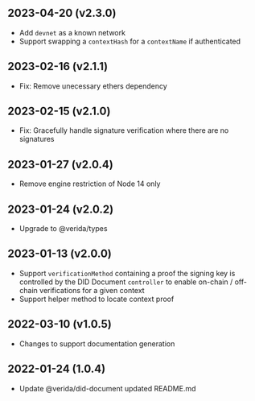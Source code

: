2023-04-20 (v2.3.0)
-------------------

- Add `devnet` as a known network
- Support swapping a `contextHash` for a `contextName` if authenticated

2023-02-16 (v2.1.1)
-------------------

- Fix: Remove unecessary ethers dependency

2023-02-15 (v2.1.0)
-------------------

- Fix: Gracefully handle signature verification where there are no signatures

2023-01-27 (v2.0.4)
-------------------

- Remove engine restriction of Node 14 only

2023-01-24 (v2.0.2)
-------------------

- Upgrade to @verida/types

2023-01-13 (v2.0.0)
-------------------

- Support `verificationMethod` containing a proof the signing key is controlled by the DID Document `controller` to enable on-chain / off-chain verifications for a given context
- Support helper method to locate context proof

2022-03-10 (v1.0.5)
-------------------

- Changes to support documentation generation

2022-01-24 (1.0.4)
-------------------

- Update @verida/did-document updated README.md